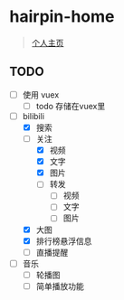 # hairpin-home

>  [个人主页](http://www.hairpin.top/)

## TODO

- [ ] 使用 vuex
    - [ ] todo 存储在vuex里
- [ ] bilibili
    - [x] 搜索
    - [ ] 关注
        - [x] 视频
        - [x] 文字
        - [x] 图片
        - [ ] 转发
            - [ ] 视频
            - [ ] 文字
            - [ ] 图片
    - [x] 大图
    - [x] 排行榜悬浮信息
    - [ ] 直播提醒
- [ ] 音乐
    - [ ] 轮播图
    - [ ] 简单播放功能
